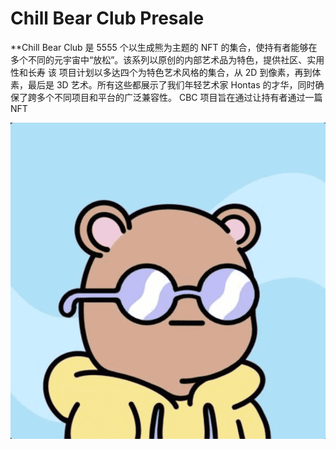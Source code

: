 # Chill Bear Club Presale

**Chill Bear Club 是 5555 个以生成熊为主题的 NFT 的集合，使持有者能够在多个不同的元宇宙中“放松”。该系列以原创的内部艺术品为特色，提供社区、实用性和长寿
‍该
项目计划以多达四个为特色艺术风格的集合，从 2D 到像素，再到体素，最后是 3D 艺术。所有这些都展示了我们年轻艺术家 Hontas 的才华，同时确保了跨多个不同项目和平台的广泛兼容性。
CBC 项目旨在通过让持有者通过一篇 NFT

![nft](02.png)
